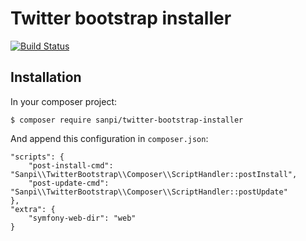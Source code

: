 # Twitter bootstrap installer

[![Build Status](https://travis-ci.org/sanpii/twitter-bootstrap-installer.svg?branch=master)](https://travis-ci.org/sanpii/twitter-bootstrap-installer)

## Installation

In your composer project:

    $ composer require sanpi/twitter-bootstrap-installer

And append this configuration in `composer.json`:

    "scripts": {
        "post-install-cmd": "Sanpi\\TwitterBootstrap\\Composer\\ScriptHandler::postInstall",
        "post-update-cmd": "Sanpi\\TwitterBootstrap\\Composer\\ScriptHandler::postUpdate"
    },
    "extra": {
        "symfony-web-dir": "web"
    }
